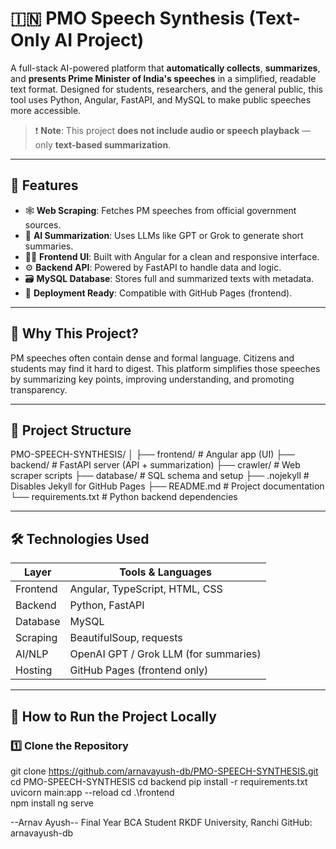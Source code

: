 # 🇮🇳 PMO Speech Synthesis (Text-Only AI Project)

A full-stack AI-powered platform that **automatically collects**, **summarizes**, and **presents Prime Minister of India's speeches** in a simplified, readable text format. Designed for students, researchers, and the general public, this tool uses Python, Angular, FastAPI, and MySQL to make public speeches more accessible.

> ❗ **Note**: This project **does not include audio or speech playback** — only **text-based summarization**.

---

## 📌 Features

- 🕸️ **Web Scraping**: Fetches PM speeches from official government sources.
- 🤖 **AI Summarization**: Uses LLMs like GPT or Grok to generate short summaries.
- 🧑‍💻 **Frontend UI**: Built with Angular for a clean and responsive interface.
- ⚙️ **Backend API**: Powered by FastAPI to handle data and logic.
- 🗃️ **MySQL Database**: Stores full and summarized texts with metadata.
- 🚀 **Deployment Ready**: Compatible with GitHub Pages (frontend).

---

## 🧠 Why This Project?

PM speeches often contain dense and formal language. Citizens and students may find it hard to digest. This platform simplifies those speeches by summarizing key points, improving understanding, and promoting transparency.

---

## 🧩 Project Structure

PMO-SPEECH-SYNTHESIS/
│
├── frontend/ # Angular app (UI)
├── backend/ # FastAPI server (API + summarization)
├── crawler/ # Web scraper scripts
├── database/ # SQL schema and setup
├── .nojekyll # Disables Jekyll for GitHub Pages
├── README.md # Project documentation
└── requirements.txt # Python backend dependencies

---

## 🛠️ Technologies Used

| Layer       | Tools & Languages                        |
|-------------|------------------------------------------|
| Frontend    | Angular, TypeScript, HTML, CSS           |
| Backend     | Python, FastAPI                          |
| Database    | MySQL                                    |
| Scraping    | BeautifulSoup, requests                  |
| AI/NLP      | OpenAI GPT / Grok LLM (for summaries)    |
| Hosting     | GitHub Pages (frontend only)             |

---

## 🚀 How to Run the Project Locally

### 1️⃣ Clone the Repository

git clone https://github.com/arnavayush-db/PMO-SPEECH-SYNTHESIS.git
cd PMO-SPEECH-SYNTHESIS
cd backend
pip install -r requirements.txt
uvicorn main:app --reload
cd .\frontend\
npm install
ng serve

--Arnav Ayush--
Final Year BCA Student
RKDF University, Ranchi
GitHub: arnavayush-db

